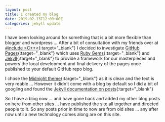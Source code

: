 ```yaml
---
layout: post
title: I created my blog
date: 2019-02-13T12:00:00Z
categories: jekyll update
---
```


I have been looking around for something that is a bit more flexible than blogger and wordpress ... After a bit of consultation with my friends over at [#include <C++>](http://www.includecpp.org){:target="_blank"} I decided to investigate [GitHub Pages](https://pages.github.com/){:target="_blank"} which uses [Ruby Gems](https://rubygems.org/){:target="_blank"} and [Jekyll](https://jekyllrb.com/){:target="_blank"}
 to provide a framework for our masterpieces and powers the local development and final delivery of the pages once published to your default GitHub repo blog.

I chose the [Midnight theme](https://github.com/pages-themes/midnight){:target="_blank"} as it is clean and the text is very reable ... However it didn't come with a blog by default so I did a bit of googling and found the [Jekyll documentation on posts](https://jekyllrb.com/docs/posts/#displaying-an-index-of-posts){:target="_blank"}

So I have a blog now ... and have gone back and added my other blog posts on here from other sites ... have published the site all together and directed people to it. So any posts prior in time to now are from old sites ... any after now until a new technology comes along are on this site.
